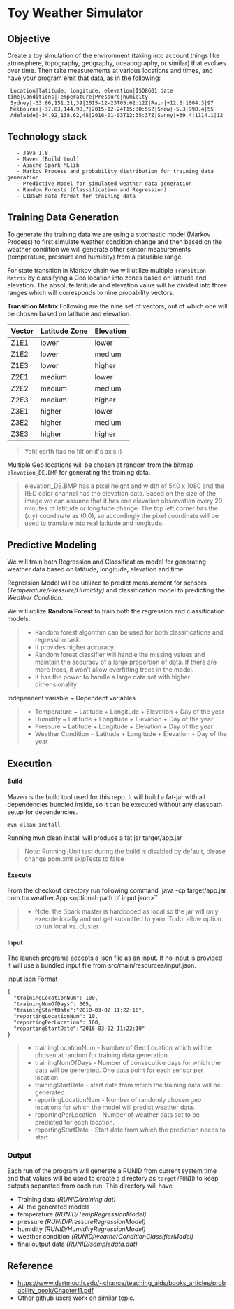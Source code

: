 # Toy Weather Simulator

## Objective

Create a toy simulation of the environment (taking into account things like atmosphere, topography, geography, oceanography, or similar) that evolves over time. Then take measurements at various locations and times, and have your program emit that data, as in the following:

```
 Location|latitude, longitude, elevation|ISO8601 date time|Conditions|Temperature|Pressure|humidity
 Sydney|-33.86,151.21,39|2015-12-23T05:02:12Z|Rain|+12.5|1004.3|97
 Melbourne|-37.83,144.98,7|2015-12-24T15:30:55Z|Snow|-5.3|998.4|55
 Adelaide|-34.92,138.62,48|2016-01-03T12:35:37Z|Sunny|+39.4|1114.1|12
```

##  Technology stack
       - Java 1.8
       - Maven (Build tool)
       - Apache Spark MLlib
       - Markov Process and probability distribution for training data generation
       - Predictive Model for simulated weather data generation
       - Random Forests (Classification and Regression)
       - LIBSVM data format for training data

## Training Data Generation

To generate the training data we are using a stochastic model (Markov Process) to first simulate weather condition change and then based on the weather condition we will generate other sensor measurements (temperature, pressure and humidity) from a plausible range.

For state transition in Markov chain we will utilize multiple ``Transition Matrix`` by classifying a Geo location into zones based on latitude and elevation. The absolute latitude and elevation value will be divided into three ranges which will corresponds to nine probability vectors.

**Transition Matrix**
Following are the nine set of vectors, out of which one will be chosen based on latitude and elevation.

|Vector|Latitude Zone|Elevation|
|------|-------------|---------|
|Z1E1|lower|lower|
|Z1E2|lower|medium|
|Z1E3|lower|higher|
|Z2E1|medium|lower|
|Z2E2|medium|medium|
|Z2E3|medium|higher|
|Z3E1|higher|lower|
|Z3E2|higher|medium|
|Z3E3|higher|higher|

>Yah! earth has no tilt on it's axis :)

Multiple Geo locations will be chosen at random from the bitmap ``elevation_DE.BMP`` for generating the training data.

>elevation_DE.BMP has a pixel height and width of 540 x 1080 and the RED color channel has the elevation data. Based on the size of the image we can assume that it has one elevation observation every 20 minutes of latitude or longitude change. The top left corner has the (x,y) coordinate as (0,0), so accordingly the pixel coordinate will be used to translate into real latitude and longitude.

## Predictive Modeling

We will train both Regression and Classification model for generating weather data based on latitude, longitude, elevation and time.

Regression Model will be utilized to predict measurement for sensors *(Temperature/Pressure/Humidity)* and classification model to predicting the *Weather Condition*.

We will utilize **Random Forest** to train both the regression and classification models.

>- Random forest algorithm can be used for both classifications and regression task.
>- It provides higher accuracy.
>- Random forest classifier will handle the missing values and maintain the accuracy of a large proportion of data.
If there are more trees, it won’t allow overfitting trees in the model.
>- It has the power to handle a large data set with higher dimensionality

Independent variable ~ Dependent variables

>- Temperature ~  Latitude + Longitude + Elevation + Day of the year
>- Humidity ~  Latitude + Longitude + Elevation + Day of the year
>- Pressure ~  Latitude + Longitude + Elevation + Day of the year
>- Weather Condition ~ Latitude + Longitude + Elevation + Day of the year

## Execution

#### Build
Maven is the build tool used for this repo. It will build a fat-jar with all dependencies bundled inside, so it can be executed without any classpath setup for dependencies.

`mvn clean install`

Running mvn clean install will produce a fat jar target/app.jar

>Note: Running jUnit test during the build is disabled by default, please change pom.xml skipTests to false

#### Execute
From the checkout directory run following command
`java -cp target/app.jar com.tor.weather.App <optional: path of input json>``

>- Note: the Spark master is hardcoded as local so the jar will only execute locally and not get submitted to yarn.
Todo: allow option to run local vs. cluster
#### Input
The launch programs accepts a json file as an input. If no input is provided it will use a bundled input file from src/main/resources/input.json.

Input json Format
```
{
  "trainingLocationNum": 100,
  "trainingNumOfDays": 365,
  "trainingStartDate":"2010-03-02 11:22:10",
  "reportingLocationNum": 10,
  "reportingPerLocation": 100,
  "reportingStartDate":"2016-03-02 11:22:10"
}
```
>- trainingLocationNum - Number of Geo Location which will be chosen at random for training data generation.
>- trainingNumOfDays - Number of consecutive days for which the data will be generated. One data point for each sensor per location.
>- trainingStartDate - start date from which the training data will be generated.
>- reportingLocationNum - Number of randomly chosen geo locations for which the model will predict weather data.
>- reportingPerLocation - Number of weather data set to be predicted for each location.
>- reportingStartDate - Start date from which the prediction needs to start.

### Output
Each run of the program will generate a RUNID from current system time and that values will be used to create a directory as ``target/RUNID`` to keep outputs separated from each run. This directory will have
- Training data *(RUNID/training.dat)*
- All the generated models
 - temperature *(RUNID/TempRegressionModel)*
 - pressure *(RUNID/PressureRegressionModel)*
 - humidity *(RUNID/HumidityRegressionModel)*
 - weather condition *(RUNID/weatherConditionClassifierModel)*
- final output data *(RUNID/sampledata.dat)*

## Reference

- https://www.dartmouth.edu/~chance/teaching_aids/books_articles/probability_book/Chapter11.pdf
- Other github users work on similar topic.

